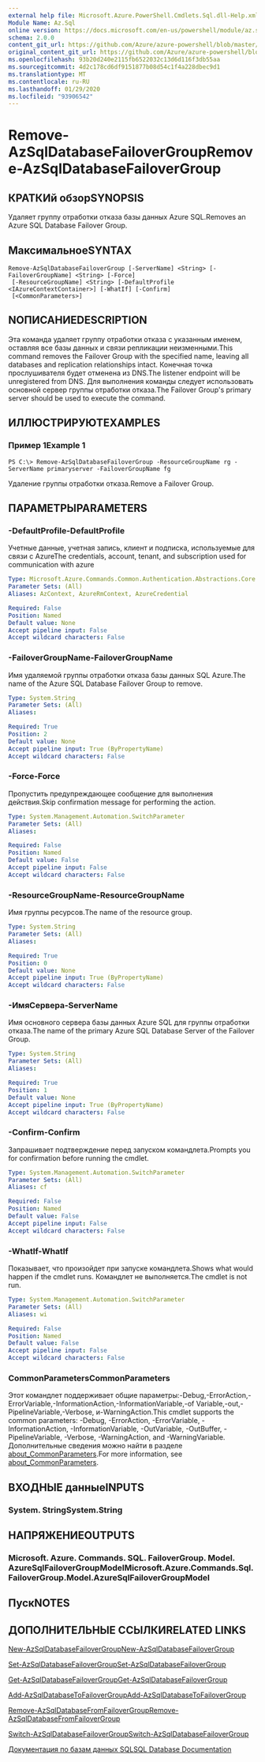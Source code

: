 ```yaml
---
external help file: Microsoft.Azure.PowerShell.Cmdlets.Sql.dll-Help.xml
Module Name: Az.Sql
online version: https://docs.microsoft.com/en-us/powershell/module/az.sql/remove-azsqldatabasefailovergroup
schema: 2.0.0
content_git_url: https://github.com/Azure/azure-powershell/blob/master/src/Sql/Sql/help/Remove-AzSqlDatabaseFailoverGroup.md
original_content_git_url: https://github.com/Azure/azure-powershell/blob/master/src/Sql/Sql/help/Remove-AzSqlDatabaseFailoverGroup.md
ms.openlocfilehash: 93b20d240e2115fb6522032c13d6d116f3db55aa
ms.sourcegitcommit: 4d2c178cd6df9151877b08d54c1f4a228dbec9d1
ms.translationtype: MT
ms.contentlocale: ru-RU
ms.lasthandoff: 01/29/2020
ms.locfileid: "93906542"
---
```

# <span data-ttu-id="af433-101">Remove-AzSqlDatabaseFailoverGroup</span><span class="sxs-lookup"><span data-stu-id="af433-101">Remove-AzSqlDatabaseFailoverGroup</span></span>

## <span data-ttu-id="af433-102">КРАТКИй обзор</span><span class="sxs-lookup"><span data-stu-id="af433-102">SYNOPSIS</span></span>
<span data-ttu-id="af433-103">Удаляет группу отработки отказа базы данных Azure SQL.</span><span class="sxs-lookup"><span data-stu-id="af433-103">Removes an Azure SQL Database Failover Group.</span></span>

## <span data-ttu-id="af433-104">Максимальное</span><span class="sxs-lookup"><span data-stu-id="af433-104">SYNTAX</span></span>

```
Remove-AzSqlDatabaseFailoverGroup [-ServerName] <String> [-FailoverGroupName] <String> [-Force]
 [-ResourceGroupName] <String> [-DefaultProfile <IAzureContextContainer>] [-WhatIf] [-Confirm]
 [<CommonParameters>]
```

## <span data-ttu-id="af433-105">NОПИСАНИЕ</span><span class="sxs-lookup"><span data-stu-id="af433-105">DESCRIPTION</span></span>
<span data-ttu-id="af433-106">Эта команда удаляет группу отработки отказа с указанным именем, оставляя все базы данных и связи репликации неизменными.</span><span class="sxs-lookup"><span data-stu-id="af433-106">This command removes the Failover Group with the specified name, leaving all databases and replication relationships intact.</span></span> <span data-ttu-id="af433-107">Конечная точка прослушивателя будет отменена из DNS.</span><span class="sxs-lookup"><span data-stu-id="af433-107">The listener endpoint will be unregistered from DNS.</span></span>
<span data-ttu-id="af433-108">Для выполнения команды следует использовать основной сервер группы отработки отказа.</span><span class="sxs-lookup"><span data-stu-id="af433-108">The Failover Group's primary server should be used to execute the command.</span></span>

## <span data-ttu-id="af433-109">ИЛЛЮСТРИРУЮТ</span><span class="sxs-lookup"><span data-stu-id="af433-109">EXAMPLES</span></span>

### <span data-ttu-id="af433-110">Пример 1</span><span class="sxs-lookup"><span data-stu-id="af433-110">Example 1</span></span>
```
PS C:\> Remove-AzSqlDatabaseFailoverGroup -ResourceGroupName rg -ServerName primaryserver -FailoverGroupName fg
```

<span data-ttu-id="af433-111">Удаление группы отработки отказа.</span><span class="sxs-lookup"><span data-stu-id="af433-111">Remove a Failover Group.</span></span>

## <span data-ttu-id="af433-112">ПАРАМЕТРЫ</span><span class="sxs-lookup"><span data-stu-id="af433-112">PARAMETERS</span></span>

### <span data-ttu-id="af433-113">-DefaultProfile</span><span class="sxs-lookup"><span data-stu-id="af433-113">-DefaultProfile</span></span>
<span data-ttu-id="af433-114">Учетные данные, учетная запись, клиент и подписка, используемые для связи с Azure</span><span class="sxs-lookup"><span data-stu-id="af433-114">The credentials, account, tenant, and subscription used for communication with azure</span></span>

```yaml
Type: Microsoft.Azure.Commands.Common.Authentication.Abstractions.Core.IAzureContextContainer
Parameter Sets: (All)
Aliases: AzContext, AzureRmContext, AzureCredential

Required: False
Position: Named
Default value: None
Accept pipeline input: False
Accept wildcard characters: False
```

### <span data-ttu-id="af433-115">-FailoverGroupName</span><span class="sxs-lookup"><span data-stu-id="af433-115">-FailoverGroupName</span></span>
<span data-ttu-id="af433-116">Имя удаляемой группы отработки отказа базы данных SQL Azure.</span><span class="sxs-lookup"><span data-stu-id="af433-116">The name of the Azure SQL Database Failover Group to remove.</span></span>

```yaml
Type: System.String
Parameter Sets: (All)
Aliases:

Required: True
Position: 2
Default value: None
Accept pipeline input: True (ByPropertyName)
Accept wildcard characters: False
```

### <span data-ttu-id="af433-117">-Force</span><span class="sxs-lookup"><span data-stu-id="af433-117">-Force</span></span>
<span data-ttu-id="af433-118">Пропустить предупреждающее сообщение для выполнения действия.</span><span class="sxs-lookup"><span data-stu-id="af433-118">Skip confirmation message for performing the action.</span></span>

```yaml
Type: System.Management.Automation.SwitchParameter
Parameter Sets: (All)
Aliases:

Required: False
Position: Named
Default value: False
Accept pipeline input: False
Accept wildcard characters: False
```

### <span data-ttu-id="af433-119">-ResourceGroupName</span><span class="sxs-lookup"><span data-stu-id="af433-119">-ResourceGroupName</span></span>
<span data-ttu-id="af433-120">Имя группы ресурсов.</span><span class="sxs-lookup"><span data-stu-id="af433-120">The name of the resource group.</span></span>

```yaml
Type: System.String
Parameter Sets: (All)
Aliases:

Required: True
Position: 0
Default value: None
Accept pipeline input: True (ByPropertyName)
Accept wildcard characters: False
```

### <span data-ttu-id="af433-121">-ИмяСервера</span><span class="sxs-lookup"><span data-stu-id="af433-121">-ServerName</span></span>
<span data-ttu-id="af433-122">Имя основного сервера базы данных Azure SQL для группы отработки отказа.</span><span class="sxs-lookup"><span data-stu-id="af433-122">The name of the primary Azure SQL Database Server of the Failover Group.</span></span>

```yaml
Type: System.String
Parameter Sets: (All)
Aliases:

Required: True
Position: 1
Default value: None
Accept pipeline input: True (ByPropertyName)
Accept wildcard characters: False
```

### <span data-ttu-id="af433-123">-Confirm</span><span class="sxs-lookup"><span data-stu-id="af433-123">-Confirm</span></span>
<span data-ttu-id="af433-124">Запрашивает подтверждение перед запуском командлета.</span><span class="sxs-lookup"><span data-stu-id="af433-124">Prompts you for confirmation before running the cmdlet.</span></span>

```yaml
Type: System.Management.Automation.SwitchParameter
Parameter Sets: (All)
Aliases: cf

Required: False
Position: Named
Default value: False
Accept pipeline input: False
Accept wildcard characters: False
```

### <span data-ttu-id="af433-125">-WhatIf</span><span class="sxs-lookup"><span data-stu-id="af433-125">-WhatIf</span></span>
<span data-ttu-id="af433-126">Показывает, что произойдет при запуске командлета.</span><span class="sxs-lookup"><span data-stu-id="af433-126">Shows what would happen if the cmdlet runs.</span></span>
<span data-ttu-id="af433-127">Командлет не выполняется.</span><span class="sxs-lookup"><span data-stu-id="af433-127">The cmdlet is not run.</span></span>

```yaml
Type: System.Management.Automation.SwitchParameter
Parameter Sets: (All)
Aliases: wi

Required: False
Position: Named
Default value: False
Accept pipeline input: False
Accept wildcard characters: False
```

### <span data-ttu-id="af433-128">CommonParameters</span><span class="sxs-lookup"><span data-stu-id="af433-128">CommonParameters</span></span>
<span data-ttu-id="af433-129">Этот командлет поддерживает общие параметры:-Debug,-ErrorAction,-ErrorVariable,-InformationAction,-InformationVariable,-of Variable,-out,-PipelineVariable,-Verbose, и-WarningAction.</span><span class="sxs-lookup"><span data-stu-id="af433-129">This cmdlet supports the common parameters: -Debug, -ErrorAction, -ErrorVariable, -InformationAction, -InformationVariable, -OutVariable, -OutBuffer, -PipelineVariable, -Verbose, -WarningAction, and -WarningVariable.</span></span> <span data-ttu-id="af433-130">Дополнительные сведения можно найти в разделе [about_CommonParameters](https://go.microsoft.com/fwlink/?LinkID=113216).</span><span class="sxs-lookup"><span data-stu-id="af433-130">For more information, see [about_CommonParameters](https://go.microsoft.com/fwlink/?LinkID=113216).</span></span>

## <span data-ttu-id="af433-131">ВХОДНЫЕ данные</span><span class="sxs-lookup"><span data-stu-id="af433-131">INPUTS</span></span>

### <span data-ttu-id="af433-132">System. String</span><span class="sxs-lookup"><span data-stu-id="af433-132">System.String</span></span>

## <span data-ttu-id="af433-133">НАПРЯЖЕНИЕ</span><span class="sxs-lookup"><span data-stu-id="af433-133">OUTPUTS</span></span>

### <span data-ttu-id="af433-134">Microsoft. Azure. Commands. SQL. FailoverGroup. Model. AzureSqlFailoverGroupModel</span><span class="sxs-lookup"><span data-stu-id="af433-134">Microsoft.Azure.Commands.Sql.FailoverGroup.Model.AzureSqlFailoverGroupModel</span></span>

## <span data-ttu-id="af433-135">Пуск</span><span class="sxs-lookup"><span data-stu-id="af433-135">NOTES</span></span>

## <span data-ttu-id="af433-136">ДОПОЛНИТЕЛЬНЫЕ ССЫЛКИ</span><span class="sxs-lookup"><span data-stu-id="af433-136">RELATED LINKS</span></span>

[<span data-ttu-id="af433-137">New-AzSqlDatabaseFailoverGroup</span><span class="sxs-lookup"><span data-stu-id="af433-137">New-AzSqlDatabaseFailoverGroup</span></span>](./New-AzSqlDatabaseFailoverGroup.md)

[<span data-ttu-id="af433-138">Set-AzSqlDatabaseFailoverGroup</span><span class="sxs-lookup"><span data-stu-id="af433-138">Set-AzSqlDatabaseFailoverGroup</span></span>](./Set-AzSqlDatabaseFailoverGroup.md)

[<span data-ttu-id="af433-139">Get-AzSqlDatabaseFailoverGroup</span><span class="sxs-lookup"><span data-stu-id="af433-139">Get-AzSqlDatabaseFailoverGroup</span></span>](./Get-AzSqlDatabaseFailoverGroup.md)

[<span data-ttu-id="af433-140">Add-AzSqlDatabaseToFailoverGroup</span><span class="sxs-lookup"><span data-stu-id="af433-140">Add-AzSqlDatabaseToFailoverGroup</span></span>](./Add-AzSqlDatabaseToFailoverGroup.md)

[<span data-ttu-id="af433-141">Remove-AzSqlDatabaseFromFailoverGroup</span><span class="sxs-lookup"><span data-stu-id="af433-141">Remove-AzSqlDatabaseFromFailoverGroup</span></span>](./Remove-AzSqlDatabaseFromFailoverGroup.md)

[<span data-ttu-id="af433-142">Switch-AzSqlDatabaseFailoverGroup</span><span class="sxs-lookup"><span data-stu-id="af433-142">Switch-AzSqlDatabaseFailoverGroup</span></span>](./Switch-AzSqlDatabaseFailoverGroup.md)

[<span data-ttu-id="af433-143">Документация по базам данных SQL</span><span class="sxs-lookup"><span data-stu-id="af433-143">SQL Database Documentation</span></span>](https://docs.microsoft.com/azure/sql-database/)
